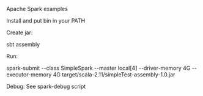 Apache Spark examples

Install and put bin in your PATH

Create jar:

sbt assembly

Run:

spark-submit --class SimpleSpark --master local[4] --driver-memory 4G --executor-memory 4G target/scala-2.11/simpleTest-assembly-1.0.jar


Debug: See spark-debug script
